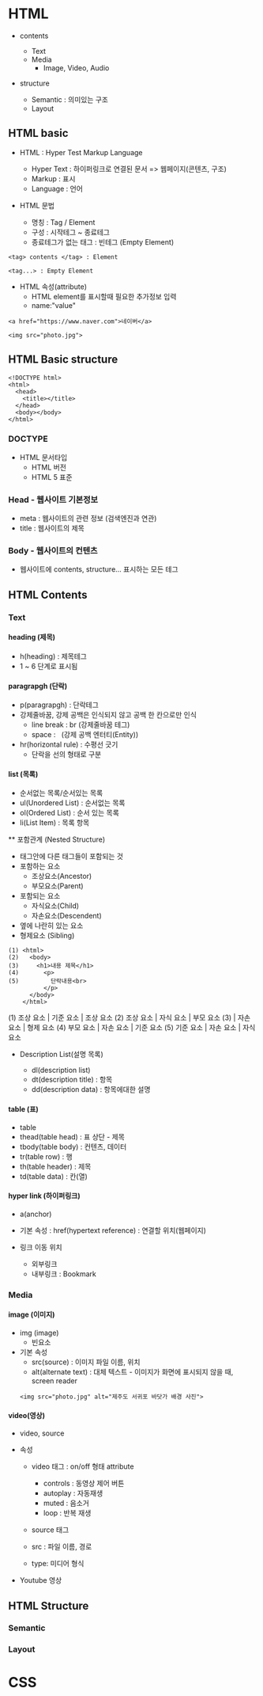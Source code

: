# HTML

- contents
  - Text
  - Media
    - Image, Video, Audio

- structure
  - Semantic : 의미있는 구조
  - Layout

## HTML basic

- HTML : Hyper Test Markup Language
  - Hyper Text : 하이퍼링크로 연결된 문서 => 웹페이지(콘텐츠, 구조)
  - Markup : 표시
  - Language : 언어 

- HTML 문법 
  - 명칭 : Tag / Element
  - 구성 : 시작테그 ~ 종료테그
  - 종료테그가 없는 태그 : 빈테그 (Empty Element)
```
<tag> contents </tag> : Element

<tag...> : Empty Element
```

- HTML 속성(attribute)
  - HTML element를 표시할때 필요한 추가정보 입력
  - name:"value"
```
<a href="https://www.naver.com">네이버</a>

<img src="photo.jpg">
```




## HTML Basic structure

```
<!DOCTYPE html>
<html>
  <head>
    <title></title>
  </head>
  <body></body>
</html>
```

### DOCTYPE

- HTML 문서타입
  - HTML 버전
  - HTML 5 표준

### Head - 웹사이트 기본정보

- meta : 웹사이트의 관련 정보 (검색엔진과 연관)
- title : 웹사이트의 제목

### Body - 웹사이트의 컨텐츠

- 웹사이트에 contents, structure... 표시하는 모든 테그

## HTML Contents

### Text

#### heading (제목)

- h(heading) : 제목테그
- 1 ~ 6 단계로 표시됨

#### paragrapgh (단락)

- p(paragrapgh) : 단락테그
- 강제줄바꿈, 강제 공백은 인식되지 않고 공백 한 칸으로만 인식
  - line break : br (강제줄바꿈 테그)
  - space : &nbsp; (강제 공백 엔터티(Entity))
- hr(horizontal rule) : 수평선 긋기
  - 단락을 선의 형태로 구분

#### list (목록)

- 순서없는 목록/순서있는 목록
- ul(Unordered List) : 순서없는 목록
- ol(Ordered List) : 순서 있는 목록
- li(List Item) : 목록 항목

** 포함관계 (Nested Structure)

- 태그안에 다른 태그들이 포함되는 것
- 포함하는 요소
  - 조상요소(Ancestor)
  - 부모요소(Parent)
- 포함되는 요소
  - 자식요소(Child)
  - 자손요소(Descendent)
- 옆에 나란히 있는 요소
 - 형제요소 (Sibling)
```
(1) <html>
(2)   <body>
(3)     <h1>내용 제목</h1>
(4)       <p>
(5)         단락내용<br>
          </p>
      </body>
    </html>
```
(1) 조상 요소 | 기준 요소 | 조상 요소
(2) 조상 요소 | 자식 요소 | 부모 요소
(3)          | 자손 요소 | 형제 요소 
(4) 부모 요소 | 자손 요소 | 기준 요소
(5) 기준 요소 | 자손 요소 | 자식 요소

- Description List(설명 목록)

  - dl(description list)
  - dt(description title) : 항목
  - dd(description data) : 항목에대한 설명


#### table (표)

- table
- thead(table head) : 표 상단 - 제목
- tbody(table body) : 컨텐츠, 데이터
- tr(table row) : 행
- th(table header) : 제목
- td(table data) : 칸(열)


#### hyper link (하이퍼링크)

- a(anchor)
- 기본 속성 : href(hypertext reference) : 연결할 위치(웹페이지)

- 링크 이동 위치
  - 외부링크
  - 내부링크 : Bookmark

### Media

#### image (이미지)

- img (image)
  - 빈요소
- 기본 속성
  - src(source) : 이미지 파일 이름, 위치
  - alt(alternate text) : 대체 텍스트 - 이미지가 화면에 표시되지 않을 때, screen reader
  ```
  <img src="photo.jpg" alt="제주도 서귀포 바닷가 배경 사진">
  ```

#### video(영상)

- video, source
- 속성
  - video 태그 : on/off 형태 attribute
    - controls : 동영상 제어 버튼
    - autoplay : 자동재생
    - muted : 음소거
    - loop : 반복 재생  

  - source 태그
  - src : 파일 이름, 경로
  - type: 미디어 형식

- Youtube 영상


## HTML Structure

### Semantic

### Layout



# CSS
